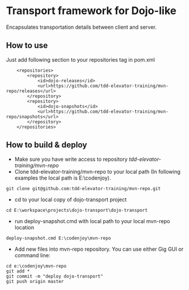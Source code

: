 __Transport framework for Dojo-like__
==============

Encapsulates transportation details between client and server.

How to use
-------
Just add following section to your repositories tag in pom.xml

```{xml}
    <repositories>
        <repository>
            <id>dojo-releases</id>
            <url>https://github.com/tdd-elevator-training/mvn-repo/releases</url>
        </repository>
        <repository>
            <id>dojo-snapshots</id>
            <url>https://github.com/tdd-elevator-training/mvn-repo/snapshots</url>
        </repository>
    </repositories>
```

How to build & deploy
------------
* Make sure you have write access to repository *tdd-elevator-training/mvn-repo*
* Clone tdd-elevator-training/mvn-repo to your local path (In following examples the local path is E:\codenjoy). 
```
git clone git@github.com:tdd-elevator-training/mvn-repo.git
```
* cd to your local copy of dojo-transport project
```
cd E:\workspace\projects\dojo-transport\dojo-transport
```
* run deploy-snapshot.cmd with local path to your local mvn-repo location
```
deploy-snapshot.cmd E:\codenjoy\mvn-repo
```
* Add new files into mvn-repo repository. You can use either Gig GUI or command line:
```
cd e:\codenjoy\mvn-repo
git add *
git commit -m "deploy dojo-transport"
git push origin master
```
